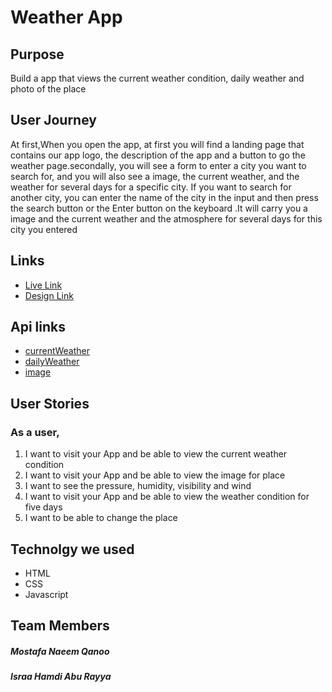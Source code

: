 # Weather App
 ## Purpose
 
Build a app that views the current weather condition, daily weather and photo of the place
 
 
 ## User Journey
At first,When you open the app, at first you will find a landing page that contains our app logo, the description of the app and a button to go the weather page.secondally, you will see a form to enter a city you want to search for, and you will also see a image, the current weather, and the weather for several days for a specific city. If you want to search for another city, you can enter the name of the city in the input and then press the search button or the Enter button on the keyboard .It will carry you a image and the current weather and the atmosphere for several days for this city you entered

## Links
* [Live Link](https://gsg-g11.github.io/WeatherApp/)
* [Design Link](https://www.figma.com/file/pSXVO4KmRyLkFpDI3aLFER/Untitled?node-id=0%3A1)

## Api links 
* [currentWeather](https://openweathermap.org/current)
* [dailyWeather](https://openweathermap.org/forecast5)
* [image](https://pixabay.com/)

## User Stories
### As a user,
1. I want to visit your App and be able to view the current weather condition
1. I want to visit your App and be able to view the image for place 
1. I want to see the pressure, humidity, visibility and wind
1. I want to visit your App and be able to view the weather condition for five days
1. I want to be able to change the place


## Technolgy we used
* HTML
* CSS
* Javascript

 ## Team Members 
 ##### Mostafa Naeem Qanoo
 ##### Israa Hamdi Abu Rayya
 